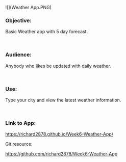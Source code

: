 ![](Weather App.PNG)

### Objective:

Basic Weather app with 5 day forecast.

 

### Audience:

Anybody who likes be updated with daily weather.

 

### Use:

Type your city and view the latest weather information.

 

### Link to App:

<https://richard2878.github.io/Week6-Weather-App/>

Git resource:

<https://github.com/richard2878/Week6-Weather-App>
